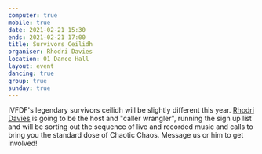 ```yaml
---
computer: true
mobile: true
date: 2021-02-21 15:30
ends: 2021-02-21 17:00
title: Survivors Ceilidh
organiser: Rhodri Davies
location: 01 Dance Hall
layout: event
dancing: true
group: true
sunday: true
---
```

IVFDF's legendary survivors ceilidh will be slightly different this year. [Rhodri Davies](https://www.facebook.com/rhodri.davies.583) is going to be the host and "caller wrangler", running the sign up list and will be sorting out the sequence of live and recorded music and calls to bring you the standard dose of Chaotic Chaos.
Message us or him to get involved!